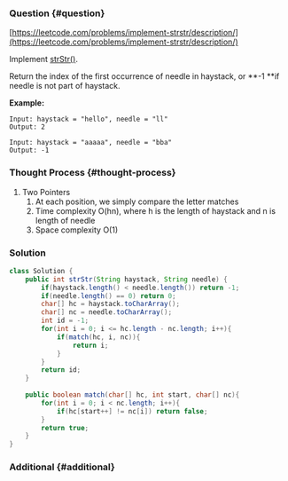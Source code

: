 ### Question {#question}

[https://leetcode.com/problems/implement-strstr/description/](https://leetcode.com/problems/implement-strstr/description/)

Implement [strStr\(\)](http://www.cplusplus.com/reference/cstring/strstr/).

Return the index of the first occurrence of needle in haystack, or **-1 **if needle is not part of haystack.

**Example:**

```
Input: haystack = "hello", needle = "ll"
Output: 2

Input: haystack = "aaaaa", needle = "bba"
Output: -1
```

### Thought Process {#thought-process}

1. Two Pointers
   1. At each position, we simply compare the letter matches
   2. Time complexity O\(hn\), where h is the length of haystack and n is length of needle
   3. Space complexity O\(1\)

### Solution

```java
class Solution {
    public int strStr(String haystack, String needle) {
        if(haystack.length() < needle.length()) return -1;
        if(needle.length() == 0) return 0;
        char[] hc = haystack.toCharArray();
        char[] nc = needle.toCharArray();
        int id = -1;
        for(int i = 0; i <= hc.length - nc.length; i++){
            if(match(hc, i, nc)){
                return i;
            }
        }
        return id;
    }
    
    public boolean match(char[] hc, int start, char[] nc){
        for(int i = 0; i < nc.length; i++){
            if(hc[start++] != nc[i]) return false;
        }
        return true;
    }
}
```

### Additional {#additional}



